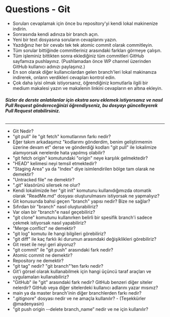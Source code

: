 # Questions - Git

- Soruları cevaplamak için önce bu repository'yi kendi lokal makinenize indirin.
- Sonrasında kendi adınıza bir branch açın.
- Yeni bir text dosyasına soruların cevaplarını yazın.
- Yazdığınız her bir cevabı tek tek atomic commit olarak commitleyin.
- Tüm sorular bittiğinde commitleriniz arasındaki farkları görmeye çalışın.
- Tüm işleminiz bittikten sonra eklediğiniz tüm commitleri GitHub sayfamıza pushlayınız.
(Pushlamadan önce WP channel üzerinden GitHub kullanıcı adınızı paylaşınız.)
- En son olarak diğer kullanıcılardan gelen branch'leri lokal makinanıza indirerek, onların verdikleri cevapları kontrol edin.
- Çok daha iyisi olmak istiyorsanız, öğrendiğiniz komutlarla ilgili bir medium makalesi yazın ve makalenin linkini cevapların en altına ekleyin.

###### **Sizler de derste anlatılanlar için ekstra soru eklemek istiyorsanız ve nasıl Pull Request göndereceğinizi öğrendiyseniz, bu dosyayı  güncelleyerek Pull Request atabilirsiniz.**

---

- Git Nedir?
- "git pull" ile "git fetch" komutlarının farkı nedir?
- Eğer takım arkadaşımız "kodlarımı gönderdim, benim geliştirmemin üzerine devam et" derse ve gönderdiği kodları "git pull" ile lokalimize alamıyorsak nerelerde hata yapılmış olabilir?
- "git fetch origin" komutundaki "origin" neye karşılık gelmektedir?
- "HEAD" kelimesi neyi temsil etmektedir?
- "Staging Area" ya da "Index" diye isimlendirilen bölge tam olarak ne demektir?
- "Untracked file" ne demektir?
- ".git" klasörünü silersek ne olur?
- Kendi lokalimizde her "git init" komutunu kullanıdığımızda otomatik olarak "ReadMe.md" dosyası oluşturulmasını istiyorsak ne yapmalıyız?
- Git konusunda bahsi geçen "branch" yapısı nedir? Bize ne sağlar?
- Sıfırdan bir "branch" nasıl oluşturabiliriz?
- Var olan bir "branch"e nasıl geçebiliriz?
- "git clone" komutunu kullanırken belirli bir spesifik branch'i sadece çekmek istiyorsak nasıl yapabiliriz?
- "Merge conflict" ne demektir?
- "git log" komutu ile hangi bilgileri görebiliriz?
- "git diff" ile kaç farklı iki durumun arasındaki değişiklikleri görebiliriz?
- Git reset ile neyi geri alıyoruz?
- "git commit" ile "git push" arasındaki fark nedir?
- Atomic commit ne demektir?
- Repository ne demektir?
- "git tag" nedir? "git branch"’ten farkı nedir?
- Git'i görsel olarak kullanabilmek için hangi üçüncü taraf araçları ve uygulamaları kullanabiliriz?
- "GitHub" ile "git" arasındaki fark nedir? GitHub benzeri diğer siteler nelerdir? GitHub veya diğer sitelerdeki kullanıcı adlarını yazar mısınız?
- main ya da master branch'inin diğer branchlerden farkı nedir?
- ".gitignore" dosyası nedir ve ne amaçla kullanılır? - (Teşekkürler @madenyasin)
- "git push origin --delete branch_name” nedir ve ne için kullanılır?